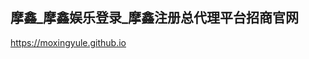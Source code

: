 ## 摩鑫_摩鑫娱乐登录_摩鑫注册总代理平台招商官网

<https://moxingyule.github.io>

<!--
**moxingyule/moxingyule** is a ✨ _special_ ✨ repository because its `README.md` (this file) appears on your GitHub profile.

Here are some ideas to get you started:

- 🔭 I’m currently working on ...
- 🌱 I’m currently learning ...
- 👯 I’m looking to collaborate on ...
- 🤔 I’m looking for help with ...
- 💬 Ask me about ...
- 📫 How to reach me: ...
- 😄 Pronouns: ...
- ⚡ Fun fact: ...
-->
